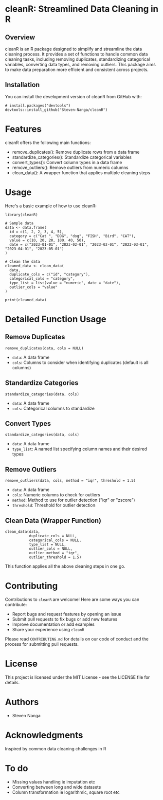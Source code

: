 # cleanR: Streamlined Data Cleaning in R

## Overview

cleanR is an R package designed to simplify and streamline the data cleaning process. It provides a set of functions to handle common data cleaning tasks, including removing duplicates, standardizing categorical variables, converting data types, and removing outliers. This package aims to make data preparation more efficient and consistent across projects.

## Installation

You can install the development version of cleanR from GitHub with:
  
```{r}
# install.packages("devtools")
devtools::install_github("Steven-Nanga/cleanR")
```

# Features
cleanR offers the following main functions:
  
- remove_duplicates(): Remove duplicate rows from a data frame
- standardize_categories(): Standardize categorical variables
- convert_types(): Convert column types in a data frame
- remove_outliers(): Remove outliers from numeric columns
- clean_data(): A wrapper function that applies multiple cleaning steps

# Usage
Here's a basic example of how to use cleanR:


```{r}
library(cleanR)

# Sample data
data <- data.frame(
  id = c(1, 2, 2, 3, 4, 5),
  category = c("Cat ", "DOG", "dog", "FISH", "Bird", "CAT"),
  value = c(10, 20, 20, 100, 40, 50),
  date = c("2023-01-01", "2023-02-01", "2023-02-01", "2023-03-01", "2023-04-01", "2023-05-01")
)

# Clean the data
cleaned_data <- clean_data(
  data,
  duplicate_cols = c("id", "category"),
  categorical_cols = "category",
  type_list = list(value = "numeric", date = "date"),
  outlier_cols = "value"
)

print(cleaned_data)
```

# Detailed Function Usage
## Remove Duplicates

```{r}
remove_duplicates(data, cols = NULL)

```

- `data`: A data frame
- `cols`: Columns to consider when identifying duplicates (default is all columns)

## Standardize Categories

```{r}
standardize_categories(data, cols)
```

- `data`: A data frame
- `cols`: Categorical columns to standardize

## Convert Types

```{r}
standardize_categories(data, cols)
```

- `data`: A data frame
- `type_list`: A named list specifying column names and their desired types

## Remove Outliers

```{r}
remove_outliers(data, cols, method = "iqr", threshold = 1.5)
```
- `data`: A data frame
- `cols`: Numeric columns to check for outliers
- `method`: Method to use for outlier detection ("iqr" or "zscore")
- `threshold`: Threshold for outlier detection

## Clean Data (Wrapper Function)

```{r}
clean_data(data, 
           duplicate_cols = NULL, 
           categorical_cols = NULL,
           type_list = NULL,
           outlier_cols = NULL,
           outlier_method = "iqr",
           outlier_threshold = 1.5)

```

This function applies all the above cleaning steps in one go.

# Contributing
Contributions to `cleanR` are welcome! Here are some ways you can contribute:

- Report bugs and request features by opening an issue
- Submit pull requests to fix bugs or add new features
- Improve documentation or add examples
- Share your experience using `cleanR`

Please read `CONTRIBUTING.md` for details on our code of conduct and the process for submitting pull requests.

# License
This project is licensed under the MIT License - see the LICENSE file for details.

# Authors

- Steven Nanga 

# Acknowledgments

Inspired by common data cleaning challenges in R

# To do
- Missing  values handling ie imputation  etc
- Converting between long and wide datasets 
- Column transformation ie logarithmic,  square root etc

